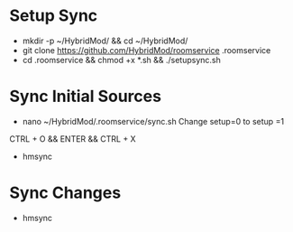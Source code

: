# Setup Sync
- mkdir -p ~/HybridMod/ && cd ~/HybridMod/
- git clone https://github.com/HybridMod/roomservice .roomservice
- cd .roomservice && chmod +x *.sh && ./setupsync.sh

# Sync Initial Sources
- nano ~/HybridMod/.roomservice/sync.sh
Change setup=0 to setup =1

CTRL + O && ENTER && CTRL + X
- hmsync

# Sync Changes
- hmsync
